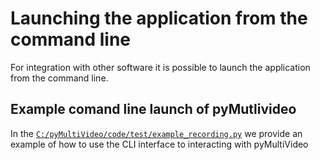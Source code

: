 # Launching the application from the command line

For integration with other software it is possible to launch the application from the command line.

## Example comand line launch of pyMutlivideo

In the [`C:/pyMultiVideo/code/test/example_recording.py`](https://github.com/pyMultiVideo/code/blob/main/test/example_recording.py) we provide an example of how to use the CLI interface to interacting with pyMultiVideo
